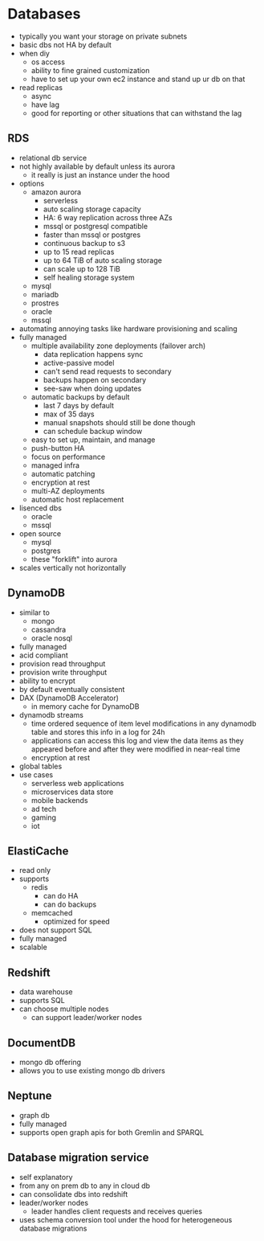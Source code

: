 # Databases

- typically you want your storage on private subnets
- basic dbs not HA by default
- when diy
  - os access
  - ability to fine grained customization
  - have to set up your own ec2 instance and stand up ur db on that
- read replicas
  - async
  - have lag
  - good for reporting or other situations that can withstand the lag

## RDS
- relational db service
- not highly available by default unless its aurora
  - it really is just an instance under the hood
- options
  - amazon aurora
    - serverless
    - auto scaling storage capacity
    - HA: 6 way replication across three AZs
    - mssql or postgresql compatible
    - faster than mssql or postgres
    - continuous backup to s3
    - up to 15 read replicas
    - up to 64 TiB of auto scaling storage
    - can scale up to 128 TiB
    - self healing storage system
  - mysql
  - mariadb
  - prostres
  - oracle
  - mssql
- automating annoying tasks like hardware provisioning and scaling
- fully managed
  - multiple availability zone deployments (failover arch)
    - data replication happens sync
    - active-passive model
    - can't send read requests to secondary
    - backups happen on secondary
    - see-saw when doing updates
  - automatic backups by default
    - last 7 days by default
    - max of 35 days
    - manual snapshots should still be done though
    - can schedule backup window
  - easy to set up, maintain, and manage
  - push-button HA
  - focus on performance
  - managed infra
  - automatic patching
  - encryption at rest
  - multi-AZ deployments
  - automatic host replacement
- lisenced dbs
  - oracle
  - mssql
- open source
  - mysql
  - postgres
  - these "forklift" into aurora
- scales vertically not horizontally

## DynamoDB
- similar to
  - mongo
  - cassandra
  - oracle nosql
- fully managed
- acid compliant
- provision read throughput
- provision write throughput
- ability to encrypt
- by default eventually consistent
- DAX (DynamoDB Accelerator)
  - in memory cache for DynamoDB
- dynamodb streams
  - time ordered sequence of item level modifications in any dynamodb table and stores this info in a log for 24h
  - applications can access this log and view the data items as they appeared before and after they were modified in near-real time
  - encryption at rest
- global tables
- use cases
  - serverless web applications
  - microservices data store
  - mobile backends
  - ad tech
  - gaming
  - iot

## ElastiCache
- read only
- supports
  - redis
    - can do HA
    - can do backups
  - memcached
    - optimized for speed
- does not support SQL
- fully managed
- scalable

## Redshift
- data warehouse
- supports SQL
- can choose multiple nodes
  - can support leader/worker nodes

## DocumentDB
- mongo db offering
- allows you to use existing mongo db drivers

## Neptune
- graph db
- fully managed
- supports open graph apis for both Gremlin and SPARQL

## Database migration service
- self explanatory
- from any on prem db to any in cloud db
- can consolidate dbs into redshift
- leader/worker nodes
  - leader handles client requests and receives queries
- uses schema conversion tool under the hood for heterogeneous database migrations